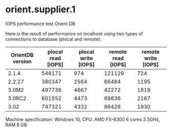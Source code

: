 # orient.supplier.1
IOPS performance test Orient DB

Here is the result of performance on localhost using two types of connections to database (plocal and remote):

OrientDB version | plocal read [IOPS] | plocal write [IOPS] | remote read [IOPS] | remote write [IOPS]
---------------- | ------------------ | ------------------- | ------------------ | --------------------- 	
2.1.4            | 548171             | 974                 | 121129             | 724
2.2.27	         | 380347	          | 2564                | 66484	             | 1195
3.0M2            | 497736	          | 4667                | 42272	             | 1819
3.0RC2           | 601552             | 4473                | 69836              | 2167
3.02             | 747321             | 4332                | 99426              | 1930

Machine specification:
Windows 10, CPU: AMD FX-6300 6 cores 3.5GHz, RAM 8 GB
